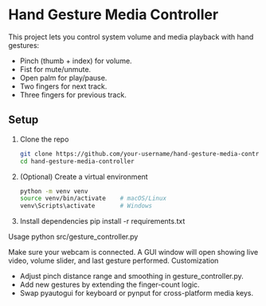 
# Hand Gesture Media Controller

This project lets you control system volume and media playback with hand gestures:
- Pinch (thumb + index) for volume.
- Fist for mute/unmute.
- Open palm for play/pause.
- Two fingers for next track.
- Three fingers for previous track.

## Setup

1. Clone the repo  
   ```bash
   git clone https://github.com/your-username/hand-gesture-media-controller.git
   cd hand-gesture-media-controller
   ```
2. (Optional) Create a virtual environment
   ```bash
   python -m venv venv
   source venv/bin/activate    # macOS/Linux
   venv\Scripts\activate       # Windows
   ```
3. Install dependencies
   pip install -r requirements.txt

Usage
python src/gesture_controller.py

Make sure your webcam is connected. A GUI window will open showing live video, volume slider, and last gesture performed.
Customization
- Adjust pinch distance range and smoothing in gesture_controller.py.
- Add new gestures by extending the finger-count logic.
- Swap pyautogui for keyboard or pynput for cross-platform media keys.

